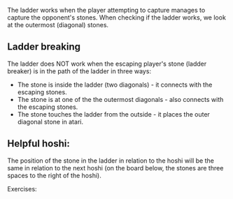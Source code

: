The ladder works when the player attempting to capture manages to capture the opponent's stones.
When checking if the ladder works, we look at the outermost (diagonal) stones.

## Ladder breaking

The ladder does NOT work when the escaping player's stone (ladder breaker) is in the path of the ladder in three ways:

- The stone is inside the ladder (two diagonals) - it connects with the escaping stones.
- The stone is at one of the the outermost diagonals  - also connects with the escaping stones.
- The stone touches the ladder from the outside - it places the outer diagonal stone in atari.

## Helpful hoshi:

The position of the stone in the ladder in relation to the hoshi will be the same in relation to the next hoshi 
(on the board below, the stones are three spaces to the right of the hoshi).

Exercises:



